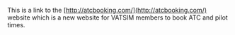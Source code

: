 This is a link to the [http://atcbooking.com/](http://atcbooking.com/) website which is a new website for VATSIM members to book ATC and pilot times.